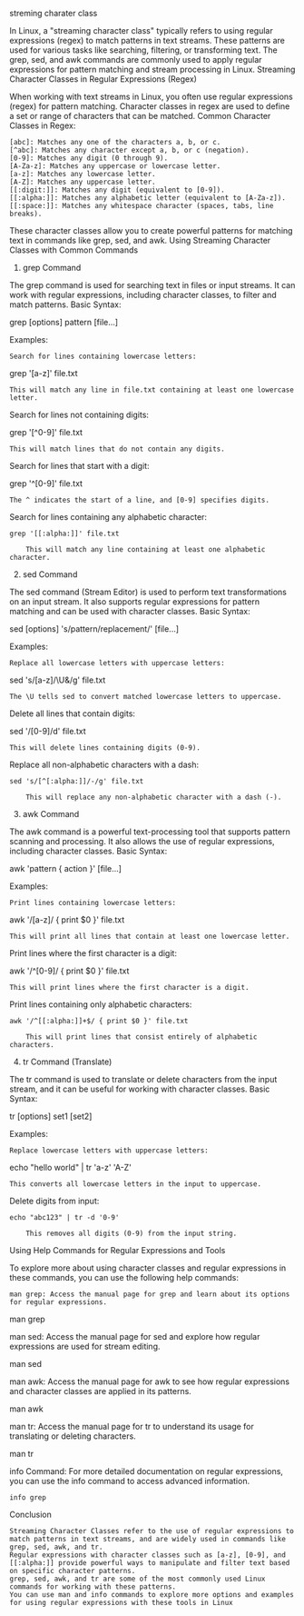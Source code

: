 streming charater class

In Linux, a "streaming character class" typically refers to using regular expressions (regex) to match patterns in text streams. These patterns are used for various tasks like searching, filtering, or transforming text. The grep, sed, and awk commands are commonly used to apply regular expressions for pattern matching and stream processing in Linux.
Streaming Character Classes in Regular Expressions (Regex)

When working with text streams in Linux, you often use regular expressions (regex) for pattern matching. Character classes in regex are used to define a set or range of characters that can be matched.
Common Character Classes in Regex:

    [abc]: Matches any one of the characters a, b, or c.
    [^abc]: Matches any character except a, b, or c (negation).
    [0-9]: Matches any digit (0 through 9).
    [A-Za-z]: Matches any uppercase or lowercase letter.
    [a-z]: Matches any lowercase letter.
    [A-Z]: Matches any uppercase letter.
    [[:digit:]]: Matches any digit (equivalent to [0-9]).
    [[:alpha:]]: Matches any alphabetic letter (equivalent to [A-Za-z]).
    [[:space:]]: Matches any whitespace character (spaces, tabs, line breaks).

These character classes allow you to create powerful patterns for matching text in commands like grep, sed, and awk.
Using Streaming Character Classes with Common Commands
1. grep Command

The grep command is used for searching text in files or input streams. It can work with regular expressions, including character classes, to filter and match patterns.
Basic Syntax:

grep [options] pattern [file...]

Examples:

    Search for lines containing lowercase letters:

grep '[a-z]' file.txt

    This will match any line in file.txt containing at least one lowercase letter.

Search for lines not containing digits:

grep '[^0-9]' file.txt

    This will match lines that do not contain any digits.

Search for lines that start with a digit:

grep '^[0-9]' file.txt

    The ^ indicates the start of a line, and [0-9] specifies digits.

Search for lines containing any alphabetic character:

    grep '[[:alpha:]]' file.txt

        This will match any line containing at least one alphabetic character.

2. sed Command

The sed command (Stream Editor) is used to perform text transformations on an input stream. It also supports regular expressions for pattern matching and can be used with character classes.
Basic Syntax:

sed [options] 's/pattern/replacement/' [file...]

Examples:

    Replace all lowercase letters with uppercase letters:

sed 's/[a-z]/\U&/g' file.txt

    The \U tells sed to convert matched lowercase letters to uppercase.

Delete all lines that contain digits:

sed '/[0-9]/d' file.txt

    This will delete lines containing digits (0-9).

Replace all non-alphabetic characters with a dash:

    sed 's/[^[:alpha:]]/-/g' file.txt

        This will replace any non-alphabetic character with a dash (-).

3. awk Command

The awk command is a powerful text-processing tool that supports pattern scanning and processing. It also allows the use of regular expressions, including character classes.
Basic Syntax:

awk 'pattern { action }' [file...]

Examples:

    Print lines containing lowercase letters:

awk '/[a-z]/ { print $0 }' file.txt

    This will print all lines that contain at least one lowercase letter.

Print lines where the first character is a digit:

awk '/^[0-9]/ { print $0 }' file.txt

    This will print lines where the first character is a digit.

Print lines containing only alphabetic characters:

    awk '/^[[:alpha:]]+$/ { print $0 }' file.txt

        This will print lines that consist entirely of alphabetic characters.

4. tr Command (Translate)

The tr command is used to translate or delete characters from the input stream, and it can be useful for working with character classes.
Basic Syntax:

tr [options] set1 [set2]

Examples:

    Replace lowercase letters with uppercase letters:

echo "hello world" | tr 'a-z' 'A-Z'

    This converts all lowercase letters in the input to uppercase.

Delete digits from input:

    echo "abc123" | tr -d '0-9'

        This removes all digits (0-9) from the input string.

Using Help Commands for Regular Expressions and Tools

To explore more about using character classes and regular expressions in these commands, you can use the following help commands:

    man grep: Access the manual page for grep and learn about its options for regular expressions.

man grep

man sed: Access the manual page for sed and explore how regular expressions are used for stream editing.

man sed

man awk: Access the manual page for awk to see how regular expressions and character classes are applied in its patterns.

man awk

man tr: Access the manual page for tr to understand its usage for translating or deleting characters.

man tr

info Command: For more detailed documentation on regular expressions, you can use the info command to access advanced information.

    info grep

Conclusion

    Streaming Character Classes refer to the use of regular expressions to match patterns in text streams, and are widely used in commands like grep, sed, awk, and tr.
    Regular expressions with character classes such as [a-z], [0-9], and [[:alpha:]] provide powerful ways to manipulate and filter text based on specific character patterns.
    grep, sed, awk, and tr are some of the most commonly used Linux commands for working with these patterns.
    You can use man and info commands to explore more options and examples for using regular expressions with these tools in Linux